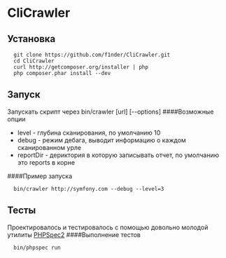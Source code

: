 CliCrawler
==========


Установка
---------
~~~
  git clone https://github.com/f1nder/CliCrawler.git
  cd CliCrawler
  curl http://getcomposer.org/installer | php
  php composer.phar install --dev
~~~

Запуск
--------
Запускать скрипт через bin/crawler [url] [--options]
####Возможные опции

  *  level - глубина сканирования, по умолчанию 10 
  *  debug - режим дебага, выводит информацию о каждом сканированном урле
  *  reportDir - дериктория в которую записывать отчет, по умолчанию это reports в корне

####Пример запуска
~~~
  bin/crawler http://symfony.com --debug --level=3
~~~

Тесты 
--------
Проектировалось и тестировалось с помощью довольно молодой утилиты [PHPSpec2](http://www.phpspec.net/)
####Выполнение тестов 
~~~
  bin/phpspec run
~~~
